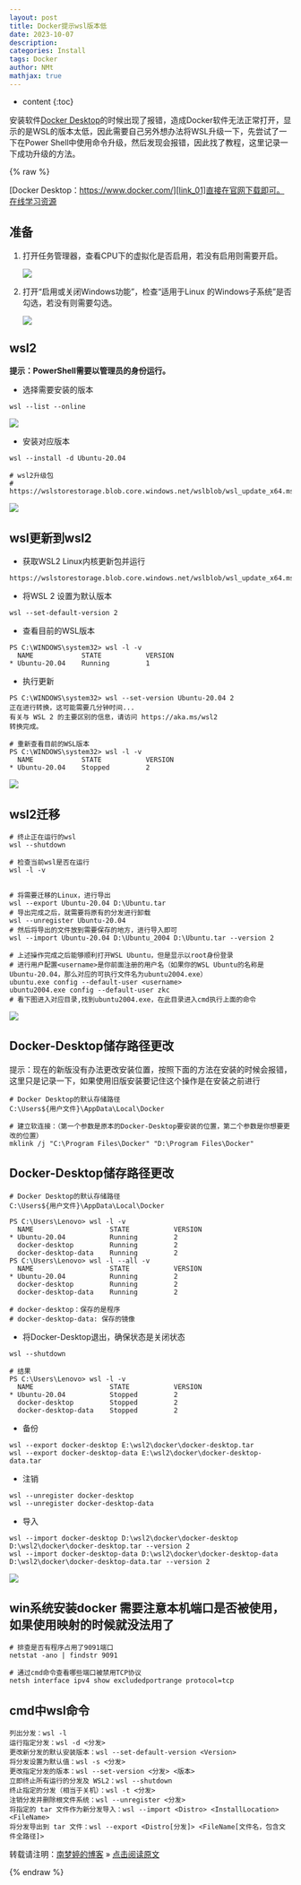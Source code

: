 ```yaml
---
layout: post
title: Docker提示wsl版本低
date: 2023-10-07
description: 
categories: Install
tags: Docker
author: NMt
mathjax: true
---
```


* content
{:toc}

安装软件[Docker Desktop][link_01]的时候出现了报错，造成Docker软件无法正常打开，显示的是WSL的版本太低，因此需要自己另外想办法将WSL升级一下，先尝试了一下在Power Shell中使用命令升级，然后发现会报错，因此找了教程，这里记录一下成功升级的方法。  

<div style='display: none'>
@@@@
</div>





{% raw %}

[Docker Desktop：https://www.docker.com/][link_01]直接在官网下载即可。  
[在线学习资源][link_02]  

## 准备  

1. 打开任务管理器，查看CPU下的虚拟化是否启用，若没有启用则需要开启。  
	
	![][pt_01]  

2. 打开“启用或关闭Windows功能”，检查“适用于Linux 的Windows子系统”是否勾选，若没有则需要勾选。  
	
	![][pt_02]  

## wsl2  

**提示：PowerShell需要以管理员的身份运行。**  

* 选择需要安装的版本  

```shell
wsl --list --online
```

![][pt_03]  

* 安装对应版本  

```shell
wsl --install -d Ubuntu-20.04

# wsl2升级包
# https://wslstorestorage.blob.core.windows.net/wslblob/wsl_update_x64.msi
```

![][pt_04]  

## wsl更新到wsl2  

* 获取WSL2 Linux内核更新包并运行  

```shell
https://wslstorestorage.blob.core.windows.net/wslblob/wsl_update_x64.msi
```

* 将WSL 2 设置为默认版本  

```shell
wsl --set-default-version 2
```

* 查看目前的WSL版本  

```shell
PS C:\WINDOWS\system32> wsl -l -v
  NAME            STATE           VERSION
* Ubuntu-20.04    Running         1
```

* 执行更新  

```shell
PS C:\WINDOWS\system32> wsl --set-version Ubuntu-20.04 2
正在进行转换，这可能需要几分钟时间...
有关与 WSL 2 的主要区别的信息，请访问 https://aka.ms/wsl2
转换完成。

# 重新查看目前的WSL版本
PS C:\WINDOWS\system32> wsl -l -v
  NAME            STATE           VERSION
* Ubuntu-20.04    Stopped         2
```

![][pt_05]  

## wsl2迁移  

```shell
# 终止正在运行的wsl
wsl --shutdown

# 检查当前wsl是否在运行
wsl -l -v


# 将需要迁移的Linux，进行导出
wsl --export Ubuntu-20.04 D:\Ubuntu.tar
# 导出完成之后，就需要将原有的分发进行卸载
wsl --unregister Ubuntu-20.04
# 然后将导出的文件放到需要保存的地方，进行导入即可
wsl --import Ubuntu-20.04 D:\Ubuntu_2004 D:\Ubuntu.tar --version 2

# 上述操作完成之后能够顺利打开WSL Ubuntu，但是显示以root身份登录
# 进行用户配置<username>是你前面注册的用户名（如果你的WSL Ubuntu的名称是Ubuntu-20.04，那么对应的可执行文件名为ubuntu2004.exe）
ubuntu.exe config --default-user <username>
ubuntu2004.exe config --default-user zkc
# 看下图进入对应目录,找到ubuntu2004.exe，在此目录进入cmd执行上面的命令
```

![][pt_07]  

## Docker-Desktop储存路径更改  

提示：现在的新版没有办法更改安装位置，按照下面的方法在安装的时候会报错，这里只是记录一下，如果使用旧版安装要记住这个操作是在安装之前进行  

```shell
# Docker Desktop的默认存储路径
C:\Users${用户文件}\AppData\Local\Docker

# 建立软连接：（第一个参数是原本的Docker-Desktop要安装的位置，第二个参数是你想要更改的位置）
mklink /j "C:\Program Files\Docker" "D:\Program Files\Docker"
```

## Docker-Desktop储存路径更改  

```shell
# Docker Desktop的默认存储路径
C:\Users${用户文件}\AppData\Local\Docker
```

```shell
PS C:\Users\Lenovo> wsl -l -v
  NAME                   STATE           VERSION
* Ubuntu-20.04           Running         2
  docker-desktop         Running         2
  docker-desktop-data    Running         2
PS C:\Users\Lenovo> wsl -l --all -v
  NAME                   STATE           VERSION
* Ubuntu-20.04           Running         2
  docker-desktop         Running         2
  docker-desktop-data    Running         2
  
# docker-desktop：保存的是程序
# docker-desktop-data: 保存的镜像
```

* 将Docker-Desktop退出，确保状态是关闭状态  

```shell
wsl --shutdown

# 结果
PS C:\Users\Lenovo> wsl -l -v
  NAME                   STATE           VERSION
* Ubuntu-20.04           Stopped         2
  docker-desktop         Stopped         2
  docker-desktop-data    Stopped         2
```

* 备份  

```shell
wsl --export docker-desktop E:\wsl2\docker\docker-desktop.tar
wsl --export docker-desktop-data E:\wsl2\docker\docker-desktop-data.tar
```

* 注销  

```shell
wsl --unregister docker-desktop
wsl --unregister docker-desktop-data
```

* 导入  

```shell
wsl --import docker-desktop D:\wsl2\docker\docker-desktop D:\wsl2\docker\docker-desktop.tar --version 2
wsl --import docker-desktop-data D:\wsl2\docker\docker-desktop-data D:\wsl2\docker\docker-desktop-data.tar --version 2
```

![][pt_06]  


## win系统安装docker 需要注意本机端口是否被使用，如果使用映射的时候就没法用了  

```shell
# 排查是否有程序占用了9091端口
netstat -ano | findstr 9091

# 通过cmd命令查看哪些端口被禁用TCP协议
netsh interface ipv4 show excludedportrange protocol=tcp
```


## cmd中wsl命令  

```shell
列出分发：wsl -l
运行指定分发：wsl -d <分发>
更改新分发的默认安装版本：wsl --set-default-version <Version>
将分发设置为默认值：wsl -s <分发>
更改指定分发的版本：wsl --set-version <分发> <版本>
立即终止所有运行的分发及 WSL2：wsl --shutdown
终止指定的分发（相当于关机）：wsl -t <分发>
注销分发并删除根文件系统：wsl --unregister <分发>
将指定的 tar 文件作为新分发导入：wsl --import <Distro> <InstallLocation> <FileName>
将分发导出到 tar 文件：wsl --export <Distro[分发]> <FileName[文件名，包含文件全路径]>
```


转载请注明：[南梦婷的博客](https://norah2.github.io) » [点击阅读原文](https://norah2.github.io/2023/10/07/Docker_install/) 

<!--本文用到的链接-->

[pt_01]: https://nora-blogimg.oss-cn-hangzhou.aliyuncs.com/BlogImage/81_Docker_install/01.png  
[pt_02]: https://nora-blogimg.oss-cn-hangzhou.aliyuncs.com/BlogImage/81_Docker_install/02.png  
[pt_03]: https://nora-blogimg.oss-cn-hangzhou.aliyuncs.com/BlogImage/81_Docker_install/03.png  
[pt_04]: https://nora-blogimg.oss-cn-hangzhou.aliyuncs.com/BlogImage/81_Docker_install/04.png  
[pt_05]: https://nora-blogimg.oss-cn-hangzhou.aliyuncs.com/BlogImage/81_Docker_install/05.png  
[pt_06]: https://nora-blogimg.oss-cn-hangzhou.aliyuncs.com/BlogImage/81_Docker_install/06.png  
[pt_07]: https://nora-blogimg.oss-cn-hangzhou.aliyuncs.com/BlogImage/81_Docker_install/07.png  
[link_01]: https://www.docker.com/  
[link_02]: https://github.com/RumbleDB/bigdata-exercises/tree/master/Big_Data_For_Engineers  

{% endraw %}
